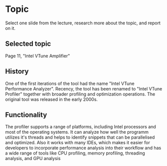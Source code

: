 # Topic

Select one slide from the lecture, research more about the
topic, and report on it.

## Selected topic

Page 11, "Intel VTune Amplifier"

## History

One of the first iterations of the tool had the name "Intel VTune Performance Analyzer".
Recency, the tool has been renamed to "Intel VTune Profiler" together with broader profiling and optimization operations.
The original tool was released in the early 2000s.

## Functionality

The profiler supports a range of platforms, including Intel processors and most of the operating systems.
It can analyze how well the programm utilizes it's threads and helps to identify snippets that can be parallelised and optimized.
Also it works with many IDEs, which makes it easier for developers to incorporate performance analysis into their workflow and has a wide range of tools like CPU profiling, memory profiling, threading analysis, and GPU analysis